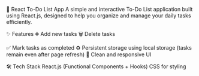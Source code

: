 📝 React To-Do List App
A simple and interactive To-Do List application built using React.js, designed to help you organize and manage your daily tasks efficiently.

✨ Features
➕ Add new tasks
🗑️ Delete tasks

✅ Mark tasks as completed
♻️ Persistent storage using local storage (tasks remain even after page refresh)
🎨 Clean and responsive UI

🛠️ Tech Stack
React.js (Functional Components + Hooks)
CSS for styling
